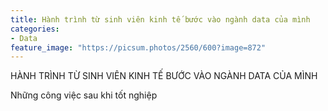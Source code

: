 ```yaml
---
title: Hành trình từ sinh viên kinh tế bước vào ngành data của mình
categories:
- Data
feature_image: "https://picsum.photos/2560/600?image=872"
---
```


HÀNH TRÌNH TỪ SINH VIÊN KINH TẾ BƯỚC VÀO NGÀNH DATA CỦA MÌNH

Những công việc sau khi tốt nghiệp
